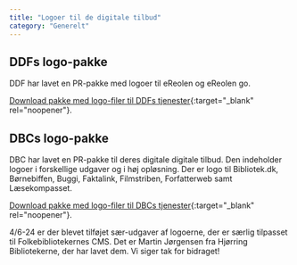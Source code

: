 ```yaml
---
title: "Logoer til de digitale tilbud"
category: "Generelt"
---
```

## DDFs logo-pakke
DDF har lavet en PR-pakke med logoer til eReolen og eReolen go.

[Download pakke med logo-filer til DDFs tjenester](https://danskernesdigitalebibliotek.github.io/folkebibliotekernes_cms_manual/main/assets/files/ddf-pr-pakke.zip){:target="_blank" rel="noopener"}.

## DBCs logo-pakke
DBC har lavet en PR-pakke til deres digitale digitale tilbud. Den indeholder logoer i forskellige udgaver og i høj opløsning.
Der er logo til Bibliotek.dk, Børnebiffen, Buggi, Faktalink, Filmstriben, Forfatterweb samt Læsekompasset.

[Download pakke med logo-filer til DBCs tjenester](https://danskernesdigitalebibliotek.github.io/folkebibliotekernes_cms_manual/main/assets/files/dbc-pr-pakke.zip){:target="_blank" rel="noopener"}.

4/6-24 er der blevet tilføjet sær-udgaver af logoerne, der er særlig tilpasset til Folkebibliotekernes CMS. Det er Martin Jørgensen fra Hjørring Bibliotekerne, der har lavet dem. Vi siger tak for bidraget!  


